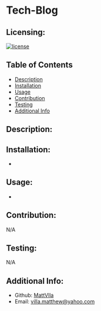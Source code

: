 # Tech-Blog

## Licensing:

  [![license](https://img.shields.io/badge/license-none-blue)](https://shields.io)
  
## Table of Contents

- [Description](#description)
- [Installation](#installation)
- [Usage](#usage)
- [Contribution](#contribution)
- [Testing](#testing)
- [Additional Info](#additional-info)
  
## Description:

 
## Installation:

  - 
  
## Usage:

  - 
  
## Contribution: 

  N/A
 
## Testing:

  N/A
  
## Additional Info:

- Github: [MattVlla](https://github.com/MattVlla)
- Email: villa.matthew@yahoo.com
